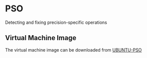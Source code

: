 # PSO
Detecting and fixing precision-specific operations

## Virtual Machine Image

The virtual machine image can be downloaded from [UBUNTU-PSO](https://1drv.ms/f/s!AkrtmyeJeJbhatpyY6Q4PWhFs8U)

